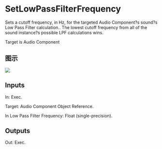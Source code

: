 # SetLowPassFilterFrequency

Sets a cutoff frequency, in Hz, for the targeted Audio Component?s sound?s Low Pass Filter calculation.. The lowest cutoff frequency from all of the sound instance?s possible LPF calculations wins.

Target is Audio Component

## 图示

![]($-20221218-18030979.png)

## Inputs

In: Exec.

Target: Audio Component Object Reference.

In Low Pass Filter Frequency: Float (single-precision).  

## Outputs

Out: Exec.

